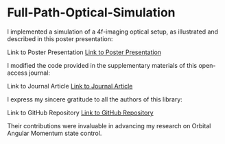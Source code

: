 # Full-Path-Optical-Simulation
I implemented a simulation of a 4f-imaging optical setup, as illustrated and described in this poster presentation:

Link to Poster Presentation
[Link to Poster Presentation](https://drive.google.com/file/d/1Nxux5ik8e9V55QvRewgGOjwBefgdOZGR/view)

I modified the code provided in the supplementary materials of this open-access journal:

Link to Journal Article
[Link to Journal Article](https://www.nature.com/articles/s41377-020-00362-z#Sec12)

I express my sincere gratitude to all the authors of this library:

Link to GitHub Repository
[Link to GitHub Repository](https://github.com/yanleihu/Bluestein-Method)

Their contributions were invaluable in advancing my research on Orbital Angular Momentum state control.
